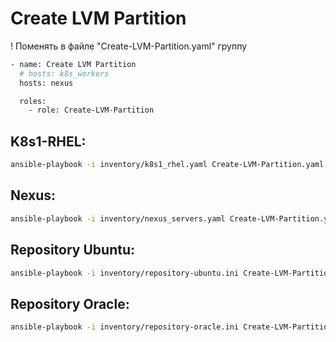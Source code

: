 # Create LVM Partition

! Поменять в файле "Create-LVM-Partition.yaml" группу
```bash
- name: Create LVM Partition
  # hosts: k8s_workers
  hosts: nexus

  roles:
    - role: Create-LVM-Partition
```

## K8s1-RHEL:
```bash
ansible-playbook -i inventory/k8s1_rhel.yaml Create-LVM-Partition.yaml -b
```

## Nexus:
```bash
ansible-playbook -i inventory/nexus_servers.yaml Create-LVM-Partition.yaml -b
```

## Repository Ubuntu:
```bash
ansible-playbook -i inventory/repository-ubuntu.ini Create-LVM-Partition.yaml -b
```

## Repository Oracle:
```bash
ansible-playbook -i inventory/repository-oracle.ini Create-LVM-Partition.yaml -b
```